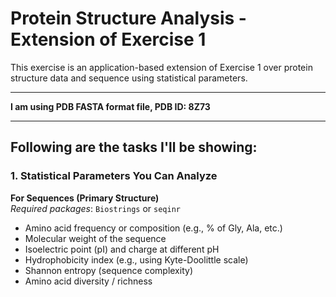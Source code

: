 # Protein Structure Analysis - Extension of Exercise 1

This exercise is an application-based extension of Exercise 1 over protein structure data and sequence using statistical parameters.

---

**I am using PDB FASTA format file, PDB ID: 8Z73**

---

## Following are the tasks I'll be showing:

### 1. Statistical Parameters You Can Analyze  
**For Sequences (Primary Structure)**  
_Required packages_: `Biostrings` or `seqinr`

- Amino acid frequency or composition (e.g., % of Gly, Ala, etc.)
- Molecular weight of the sequence
- Isoelectric point (pI) and charge at different pH
- Hydrophobicity index (e.g., using Kyte-Doolittle scale)
- Shannon entropy (sequence complexity)
- Amino acid diversity / richness
